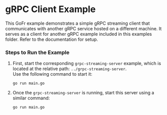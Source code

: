 # gRPC Client Example

This GoFr example demonstrates a simple gRPC streaming client that communicates with another gRPC service hosted on a different machine. It serves as a client for another gRPC example included in this examples folder.
Refer to the documentation for setup.

### Steps to Run the Example

1. First, start the corresponding `grpc-streaming-server` example, which is located at the relative path: `../grpc-streaming-server`.  
   Use the following command to start it:
   ```console
   go run main.go
   ```

2. Once the `grpc-streaming-server` is running, start this server using a similar command:
   ```console
   go run main.go
   ```